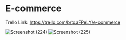 # E-commerce

Trello Link: https://trello.com/b/toaFPeLY/e-commerce


![Screenshot (224)](https://user-images.githubusercontent.com/109509312/188956839-dada75da-86d5-4c0a-b273-5729d7625b72.png)
![Screenshot (225)](https://user-images.githubusercontent.com/109509312/188956845-beeb1792-be94-44aa-acd6-11ba727ec380.png)
